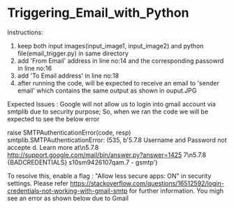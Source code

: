 # Triggering_Email_with_Python
Instructions:
1. keep both input images(input_image1, input_image2) and python file(email_trigger.py) in same directory
2. add 'From Email' address in line no:14 and the corresponding passowrd in line no:16
3. add 'To Email address' in line no:18 
3. after running the code, will be expected to receive an email to 'sender email' which contains the same output as shown in ouput.JPG

Expected Issues :
Google will not allow us to login into gmail account via smtplib due to security purpose; So, when we ran the code we will be expected to see the below error

raise SMTPAuthenticationError(code, resp)
smtplib.SMTPAuthenticationError: (535, b'5.7.8 Username and Password not accepte
d. Learn more at\n5.7.8 http://support.google.com/mail/bin/answer.py?answer=1425
7\n5.7.8 {BADCREDENTIALS} s10sm9426107qam.7 - gsmtp')

To resolve this, enable a flag : "Allow less secure apps: ON"  in security settings. Please refer https://stackoverflow.com/questions/16512592/login-credentials-not-working-with-gmail-smtp for further information.
    You migh see an error as shown below due to Gmail 
